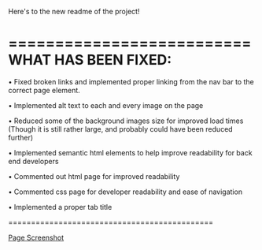 Here's to the new readme of the project!

==========================
  WHAT HAS BEEN FIXED:
==========================

• Fixed broken links and implemented proper linking from the nav bar to the correct page element.

• Implemented alt text to each and every image on the page

• Reduced some of the background images size for improved load times (Though it is still rather large, and probably could have been reduced further)

• Implemented semantic html elements to help improve readability for back end developers

• Commented out html page for improved readability

• Commented css page for developer readability and ease of navigation

• Implemented a proper tab title

=============================================

[Page Screenshot](https://github.com/Relten98/Relten98.github.io/blob/main/horiseon_screenshot.png)